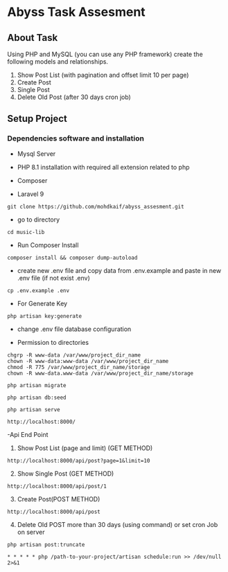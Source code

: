 # Abyss Task Assesment




## About Task 

Using PHP and MySQL (you can use any PHP framework) create the following models
and relationships.
1. Show Post List (with pagination and offset limit 10 per page)
2. Create Post
3. Single Post
4. Delete Old Post (after 30 days cron job)



## Setup Project
### Dependencies software and installation


- Mysql Server

- PHP 8.1 installation with required all extension related to php

- Composer 
- Laravel 9

```
git clone https://github.com/mohdkaif/abyss_assesment.git
```
- go to directory
```
cd music-lib
```
- Run Composer Install
```
composer install && composer dump-autoload
```
- create new .env file and copy data from .env.example and paste in new .env file (if not exist .env)

```
cp .env.example .env
```

- For Generate Key

```
php artisan key:generate
```
- change .env file database configuration

- Permission to directories
```
chgrp -R www-data /var/www/project_dir_name
chown -R www-data:www-data /var/www/project_dir_name
chmod -R 775 /var/www/project_dir_name/storage
chown -R www-data.www-data /var/www/project_dir_name/storage
```

```
php artisan migrate 
```

```
php artisan db:seed 
```

```
php artisan serve

```
```
http://localhost:8000/
```

-Api End Point

1. Show Post List (page and limit) (GET METHOD)

```
http://localhost:8000/api/post?page=1&limit=10
```

2. Show Single Post (GET METHOD)

```
http://localhost:8000/api/post/1
```

3. Create Post(POST METHOD)

```
http://localhost:8000/api/post
```
4. Delete Old POST more than 30 days (using command) or set cron Job on server

```
php artisan post:truncate
```
```
* * * * * php /path-to-your-project/artisan schedule:run >> /dev/null 2>&1
```
